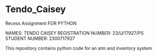 # Tendo_Caisey
Recess Assignment FOR PYTHON

NAMES: TENDO CAISEY
REGISTRATION NUMBER: 23/U/17927/PS
STUDENT NUMBER:      2300717927

This repository contains python code for an atm and inventory system
